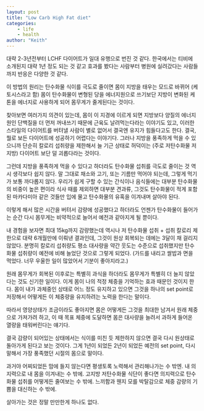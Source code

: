 ```yaml
---
layout: post
title: "Low Carb High Fat diet"
categories:
    - life
    - health
author: "Keith"
---
```


대략 2-3년전부터 LCHF 다이어트가 일대 유행으로 번진 것 같다. 한국에서는 티비에 소개된지 대략 1년 정도 되는 것 같고 효과를 봤다는 사람부터 병원에 실려갔다는 사람들까지 반응은 다양한 것 같다.

이 방법의 원리는 탄수화물 식이를 극도로 줄이면 몸이 지방을 태우는 모드로 바뀌어 (케토시스라고 함) 몸이 탄수화물이 변형된 당을 에너지원으로 쓰기보단 지방이 변화된 케톤을 에너지로 사용하게 되어 몸무게가 줄게된다는 것이다.

찾아보면 여러가지 의견이 있는데, 몸이 이 지경에 이르게 되면 지방보다 양질의 에너지원인 단백질을 더 먼저 꺼내쓰기 때문에 근육도 날려먹는다라는 이야기도 있고, 이러한 스타일의 다이어트를 버텨낼 사람이 별로 없어서 결국엔 유지가 힘들다고도 한다. 결국, 뭘로 보든 다이어트에 성공하기 어렵다는 이야기다. 그러나 지방을 풍족하게 먹을 수 있으니까 단순히 칼로리 섭취량을 제한해서 늘 기근 상태로 허덕이는 (주로 저탄수화물 저지방) 다이어트 보단 덜 괴롭다라는 것이다.

그런데 지방을 풍족하게 먹을 수 있다고 하더라도 탄수화물 섭취를 극도로 줄이는 것 역시 생각보다 쉽지 않다. 말 그대로 채소와 고기, 또는 기름만 먹어야 되는데, 그렇게 먹기가 보통 까다롭지 않다. 우리가 쉽게 구할 수 있는 간식이나 음식들에는 대부분 탄수화물의 비중이 높은 편이라 식사 때를 제외하면 대부분 견과류, 그것도 탄수화물이 적게 포함된 마카다미아 같은 것들만 입에 물고 탄수화물의 유혹을 이겨내며 살아야 된다. 

이렇게 해서 많은 시간을 버텨서 감량에 성공했다고 하더라도 언젠가 탄수화물이 들어가는 순간 다시 몸무게는 비약적으로 늘어서 예전과 같아지게 될 뿐이다. 

내 경험을 보자면 최대 15kg까지 감량했는데 역시나 저 탄수화물 섭취 + 섭취 칼로리 제한으로 대략 6개월만에 이뤄낸 결과인데, 그것이 원상 회복되는 데에는 3달이 채 걸리지 않았다. 분명히 칼로리 섭취량도 평소 대사량을 약간 웃도는 수준으로 섭취했지만 탄수화물 섭취량이 예전에 비해 늘었단 것으로 그렇게 되었다. (가드를 내리고 쌀밥과 면을 먹었다. 너무 우울한 일이 많았어서 기분이 좋아지라고.)

원래 몸무게가 회복된 이후로는 특별히 과식을 하더라도 몸무게가 특별히 더 늘지 않았다는 것도 신기한 일이다. 이게 몸이 나의 적정 체중을 기억하는 효과 때문인 것이지 한다. 몸이 내가 과체중인 상태로 어느 정도 유지하고 있으면 그것을 하나의 set point로 저장해서 어떻게든 이 체중량을 유지하려는 노력을 한다는 말이다.

따라서 영양상태가 조금이라도 좋아지면 몸은 어떻게든 그것을 최대한 남겨서 원래 체중으로 가져가려 하고, 이 때 목표 체중에 도달하면 몸은 대사량을 늘려서 과하게 들어온 열량을 태워버린다는 얘기다.

결국 감량이 되어있는 상태에서는 식이를 미친 듯 제한하지 않으면 결국 다시 원상태로 돌아가게 된다고 보는 것이다. 그게 1년이 되었든 2년이 되었든 예전의 set point, 다시 말해서 가장 풍족했던 시절의 몸으로 말이다.

과거야 어찌되었든 맘에 들지 않는다면 평생토록 노력해서 관리해나가는 수 밖엔. 내 의지력으로 내 몸을 이겨내는 수 밖에. 고지방 저탄수화물 식단이 좋다면 의지력으로 탄수화물 섭취를 어떻게든 줄여보는 수 밖에. 느끼함과 웬지 모를 박탈감으로 체중 감량의 기쁨을 대신하는 수 밖에. 

살아가는 것은 정말 만만한게 하나도 없다.
